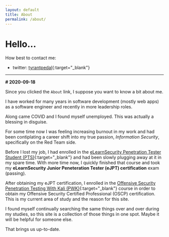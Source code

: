```yaml
---
layout: default
title: About
permalink: /about/
---
```


# Hello...

How best to contact me:

- twitter: [tyrantpedal](https://twitter.com/tyrantpedal){:target="_blank"}

* * * 

**# 2020-09-18**

Since you clicked the `About` link, I suppose you want to know a bit about me.

I have worked for many years in software development (mostly web apps) as a software engineer and recently in more leadership roles.  

Along came COVID and I found myself unemployed.  This was actually a blessing in disguise.

For some time now I was feeling increasing burnout in my work and had been contiplating a career shift into my true passion, *Information Security*, specifically on the Red Team side.

Before I lost my job, I had enrolled in the [eLearnSecurity Penetration Tester Student (PTS)](https://www.elearnsecurity.com/course/penetration_testing_student/){:target="_blank"} and had been slowly plugging away at it in my spare time.  With more time now, I quickly finished that course and took my **eLearnSecurity Junior Peneteration Tester (eJPT) certification** exam (passing).

After obtaining my eJPT certification, I enrolled in the [Offensive Security Penetration Testing With Kali (PWK)](https://www.offensive-security.com/pwk-oscp/){:target="_blank"} course in order to obtain my Offensive Security Certified Professional (OSCP) certification.  This is my current area of study and the reason for this site.

I found myself continually searching the same things over and over during my studies, so this site is a collection of those things in one spot.  Maybe it will be helpful for someone else.

That brings us up-to-date.